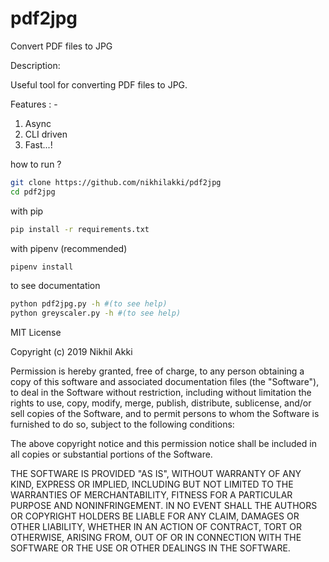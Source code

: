 # pdf2jpg
Convert PDF files to JPG

Description: 

Useful tool for converting PDF files to JPG.

Features : -

1. Async 
2. CLI driven
3. Fast...!


how to run ?

```bash
git clone https://github.com/nikhilakki/pdf2jpg
cd pdf2jpg
```
with pip
```bash
pip install -r requirements.txt 
```
with pipenv (recommended)
```bash
pipenv install
```

to see documentation
```bash
python pdf2jpg.py -h #(to see help)
python greyscaler.py -h #(to see help)
```

MIT License

Copyright (c) 2019 Nikhil Akki

Permission is hereby granted, free of charge, to any person obtaining a copy
of this software and associated documentation files (the "Software"), to deal
in the Software without restriction, including without limitation the rights
to use, copy, modify, merge, publish, distribute, sublicense, and/or sell
copies of the Software, and to permit persons to whom the Software is
furnished to do so, subject to the following conditions:

The above copyright notice and this permission notice shall be included in all
copies or substantial portions of the Software.

THE SOFTWARE IS PROVIDED "AS IS", WITHOUT WARRANTY OF ANY KIND, EXPRESS OR
IMPLIED, INCLUDING BUT NOT LIMITED TO THE WARRANTIES OF MERCHANTABILITY,
FITNESS FOR A PARTICULAR PURPOSE AND NONINFRINGEMENT. IN NO EVENT SHALL THE
AUTHORS OR COPYRIGHT HOLDERS BE LIABLE FOR ANY CLAIM, DAMAGES OR OTHER
LIABILITY, WHETHER IN AN ACTION OF CONTRACT, TORT OR OTHERWISE, ARISING FROM,
OUT OF OR IN CONNECTION WITH THE SOFTWARE OR THE USE OR OTHER DEALINGS IN THE
SOFTWARE.
